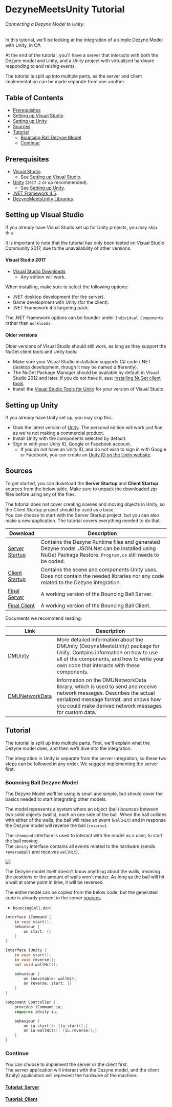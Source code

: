 # DezyneMeetsUnity Tutorial
###### *Connecting a Dezyne Model to Unity.*

In this tutorial, we'll be looking at the integration of a simple Dezyne Model with Unity, in C#.

At the end of the tutorial, you'll have a server that interacts with both the Dezyne model and Unity, and a Unity project with virtualized hardware responding to and raising events.

The tutorial is split up into multiple parts, as the server and client implementation can be made separate from one another.

## Table of Contents

* [Prerequisites](#prerequisites)
* [Setting up Visual Studio](#setting-up-visual-studio)
* [Setting up Unity](#setting-up-unity)
* [Sources](#sources)
* [Tutorial](#tutorial)
  * [Bouncing Ball Dezyne Model](#bouncing-ball-dezyne-model)
  * [Continue](#continue)

## Prerequisites

* [Visual Studio](https://www.visualstudio.com/downloads/).
  * See [Setting up Visual Studio](#setting-up-visual-studio).
* [Unity](https://store.unity.com/) (`2017.2` or up recommended).
  * See [Setting up Unity](#setting-up-unity).
* [.NET Framework 4.5](https://www.microsoft.com/en-us/download/details.aspx?id=30653).
* [DezyneMeetsUnity Libraries](https://github.com/dezyne/community/DezyneMeetsUnity/DezyneMeetsUnity-Libs.zip).

## Setting up Visual Studio

If you already have Visual Studio set up for Unity projects, you may skip this.  

It is important to note that the tutorial has only been tested on Visual Studio Community 2017, due to the unavailability of other versions.

#### Visual Studio 2017

* [Visual Studio Downloads](https://www.visualstudio.com/downloads/)
  * Any edition will work.

When installing, make sure to select the following options:

* .NET desktop development (for the server).
* Game development with Unity (for the client).
* .NET Framework 4.5 targeting pack.

The .NET Framework options can be founder under `Individual Components` rather than `Workloads`.

#### Older versions

Older versions of Visual Studio should still work, as long as they support the NuGet client tools and Unity tools.

* Make sure your Visual Studio installation supports C# code (.NET desktop development, though it may be named differently).
* The NuGet Package Manager should be available by default in Visual Studio 2012 and later. If you do not have it, see: [Installing NuGet client tools](https://docs.microsoft.com/en-us/nuget/guides/install-nuget).
* Install the [Visual Studio Tools for Unity](https://msdn.microsoft.com/en-us/library/dn940025.aspx) for your version of Visual Studio.

## Setting up Unity

If you already have Unity set up, you may skip this.

* Grab the latest version of [Unity](https://store.unity.com/). The personal edition will work just fine, as we're not making a commercial product.
* Install Unity with the components selected by default.
* Sign in with your Unity ID, Google or Facebook account.
  * If you do not have an Unity ID, and do not wish to sign in with Google or Facebook, you can create an [Unity ID on the Unity website](https://id.unity.com/en/conversations/48de9bdc-c9e6-4d4e-993e-18b05e74df6e01af).

## Sources

To get started, you can download the **Server Startup** and **Client Startup** sources from the below table. Make sure to unpack the downloaded zip files before using any of the files.

The tutorial does not cover creating scenes and moving objects in Unity, so the Client Startup project should be used as a base.  
You can choose to start with the Server Startup project, but you can also make a new application. The tutorial covers everything needed to do that.

| Download | Description |
|---|---|
| [Server Startup](https://github.com/dezyne/community/DezyneMeetsUnity/Tutorial/BouncingBallServer2D-Begin) | Contains the Dezyne Runtime files and generated Dezyne model. JSON.Net can be installed using NuGet Package Restore. `Program.cs` still needs to be coded. |
| [Client Startup](https://github.com/dezyne/community/DezyneMeetsUnity/Tutorial/BouncingBallClient2D-Begin) | Contains the scene and components Unity uses. Does not contain the needed libraries nor any code related to the Dezyne integration. |
| [Final Server](https://github.com/dezyne/community/DezyneMeetsUnity/Tutorial/BouncingBallServer2D-Final) | A working version of the Bouncing Ball Server. |
| [Final Client](https://github.com/dezyne/community/DezyneMeetsUnity/Tutorial/BouncingBallServer2D-Final) | A working version of the Bouncing Ball Client. |

Documents we recommend reading:

| Link | Description |
|---|---|
| [DMUnity](../DMUnity.md) | More detailed information about the DMUnity (DezyneMeetsUnity) package for Unity. Contains information on how to use all of the components, and how to write your own code that interacts with these components. |
| [DMUNetworkData](../DMUNetworkData.md) | Information on the DMUNetworkData library, which is used to send and receive network messages. Describes the actual serialized message format, and shows how you could make derived network messages for custom data. |

## Tutorial

The tutorial is split up into multiple parts. First, we'll explain what the Dezyne model does, and then we'll dive into the integration.

The integration in Unity is separate from the server integration, so these two steps can be followed in any order. We suggest implementing the server first.

### Bouncing Ball Dezyne Model

The Dezyne Model we'll be using is small and simple, but should cover the basics needed to start integrating other models.

The model represents a system where an object (ball) bounces between two solid objects (walls), each on one side of the ball. When the ball collides with either of the walls, the ball will raise an event (`wallHit`) and in response the Dezyne model will reverse the ball (`reverse`).

The `iCommand` interface is used to interact with the model as a user; to start the ball moving.  
The `iUnity` interface contains all events related to the hardware (sends `reverseBall` and receives `wallHit`).

![](../Images/Tutorial/DezyneModel.png)

The Dezyne model itself doesn't know anything about the walls, meaning the positions or the amount of walls won't matter. As long as the ball will hit a wall at some point in time, it will be reversed.

The entire model can be copied from the below code, but the generated code is already present in the server [sources](#sources).

* `bouncingBall.dzn`:

```cpp
interface iCommand {
	in void start();
	behaviour {
		on start: {}
	}
}

interface iUnity {
	in void start();
	in void reverse();
	out void wallHit();

	behaviour {
		on inevitable: wallHit;
		on reverse, start: {}
	}
}

component Controller {
	provides iCommand ia;
	requires iUnity iu;

	behaviour {
		on ia.start(): {iu.start();}
		on iu.wallHit(): {iu.reverse();}
	}
}
```

### Continue

You can choose to implement the server or the client first.  
The server application will interact with the Dezyne model, and the client (Unity) application will represent the hardware of the machine.

#### [Tutorial: Server](Tutorial-Server.md#server)
#### [Tutorial: Client](Tutorial-Client.md#client)
